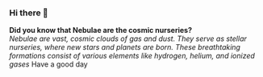 ### Hi there 👋
**Did you know that Nebulae are the cosmic nurseries?** <br />
*Nebulae are vast, cosmic clouds of gas and dust. They serve as stellar nurseries, where new stars and planets are born.*
*These breathtaking formations consist of various elements like hydrogen, helium, and ionized gases*
Have a good day
<!--
**SamStudentTelegal/samstudenttelegal** is a ✨ _special_ ✨ repository because its `README.md` (this file) appears on your GitHub profile.

Here are some ideas to get you started:

- 🔭 I’m currently working on ...
- 🌱 I’m currently learning ...
- 👯 I’m looking to collaborate on ...
- 🤔 I’m looking for help with ...
- 💬 Ask me about ...
- 📫 How to reach me: ...
- 😄 Pronouns: ...
- ⚡ Fun fact: ...
-->
